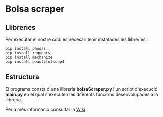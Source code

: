 # Bolsa scraper

## Llibreries

Per executar el nostre codi és necesari tenir instalades les llibreries:

```
pip install pandas
pip install requests
pip install mechanize
pip install beautifulsoup4
```

## Estructura

El programa consta d'una llibreria **bolsaScraper.py** i un script d'execució **main.py** en el qual s'executen les diferents funcions desenvolupades a la llibreria.

Per a més informació consultar la [Wiki](https://github.com/alaverma/web-scraping-uoc/wiki/Pr%C3%A0ctica-1:-Web-Scraping)
